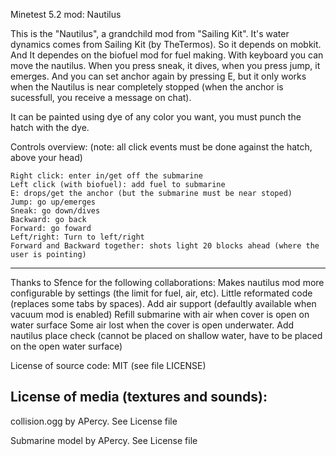 Minetest 5.2 mod: Nautilus

This is the "Nautilus", a grandchild mod from "Sailing Kit". It's water dynamics comes from Sailing Kit (by TheTermos). So it depends on mobkit. And It dependes on the biofuel mod for fuel making. With keyboard you can move the nautilus. When you press sneak, it dives, when you press jump, it emerges. And you can set anchor again by pressing E, but it only works when the Nautilus is near completely stopped (when the anchor is sucessfull, you receive a message on chat).

It can be painted using dye of any color you want, you must punch the hatch with the dye.

Controls overview: (note: all click events must be done against the hatch, above your head)

    Right click: enter in/get off the submarine
    Left click (with biofuel): add fuel to submarine
    E: drops/get the anchor (but the submarine must be near stoped)
    Jump: go up/emerges
    Sneak: go down/dives
    Backward: go back
    Forward: go foward
    Left/right: Turn to left/right
    Forward and Backward together: shots light 20 blocks ahead (where the user is pointing)

-----------------------

Thanks to Sfence for the following collaborations: 
    Makes nautilus mod more configurable by settings (the limit for fuel, air, etc).
    Little reformated code (replaces some tabs by spaces).
    Add air support (defaultly available when vacuum mod is enabled)
    Refill submarine with air when cover is open on water surface
    Some air lost when the cover is open underwater.
    Add nautilus place check (cannot be placed on shallow water, have to be placed on the open water surface)


License of source code:
MIT (see file LICENSE) 

License of media (textures and sounds):
---------------------------------------
collision.ogg by APercy. See License file

Submarine model by APercy. See License file

